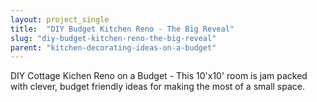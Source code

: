 ```yaml
---
layout: project_single
title:  "DIY Budget Kitchen Reno - The Big Reveal"
slug: "diy-budget-kitchen-reno-the-big-reveal"
parent: "kitchen-decorating-ideas-on-a-budget"
---
```

DIY Cottage Kichen Reno on a Budget - This 10'x10' room is jam packed with clever, budget friendly ideas for making the most of a small space.